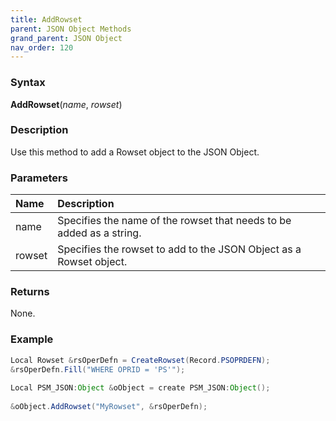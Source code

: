 ```yaml
---
title: AddRowset
parent: JSON Object Methods
grand_parent: JSON Object
nav_order: 120
---
```


### [](#header-3)Syntax

**AddRowset**(_name_, _rowset_)

### [](#header-3)Description

Use this method to add a Rowset object to the JSON Object.

### [](#header-3)Parameters

| Name           | Description                                                                      |
|:---------------|:---------------------------------------------------------------------------------|
| name           | Specifies the name of the rowset that needs to be added as a string.             |
| rowset         | Specifies the rowset to add to the JSON Object as a Rowset object.               |


### [](#header-3)Returns

None.

### [](#header-3)Example

```java
Local Rowset &rsOperDefn = CreateRowset(Record.PSOPRDEFN);
&rsOperDefn.Fill("WHERE OPRID = 'PS'");
   
Local PSM_JSON:Object &oObject = create PSM_JSON:Object();
   
&oObject.AddRowset("MyRowset", &rsOperDefn);
```
